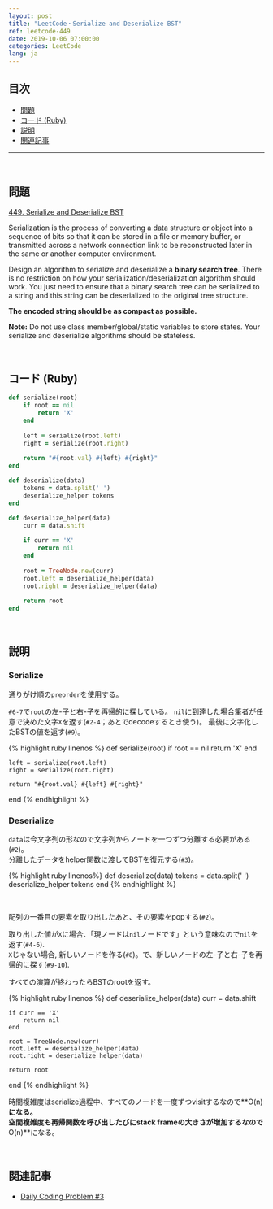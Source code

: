 ```yaml
---
layout: post
title: "LeetCode・Serialize and Deserialize BST"
ref: leetcode-449
date: 2019-10-06 07:00:00
categories: LeetCode
lang: ja
---
```


## 目次
- [問題](#problem)
- [コード (Ruby)](#solution)
- [説明](#explain)
- [関連記事](#related)

<hr />
<br />

## 問題 <a id="problem"></a>

[449. Serialize and Deserialize BST](https://leetcode.com/problems/serialize-and-deserialize-bst/)

Serialization is the process of converting a data structure or object into a sequence of bits so that it can be stored in a file or memory buffer, 
or transmitted across a network connection link to be reconstructed later in the same or another computer environment.

Design an algorithm to serialize and deserialize a **binary search tree**. 
There is no restriction on how your serialization/deserialization algorithm should work. 
You just need to ensure that a binary search tree can be serialized to a string and this string can be deserialized to the original tree structure.

**The encoded string should be as compact as possible.**

**Note:** Do not use class member/global/static variables to store states. Your serialize and deserialize algorithms should be stateless.

<br />

## コード (Ruby) <a id="solution"></a>

```ruby
def serialize(root)
    if root == nil
        return 'X'
    end
    
    left = serialize(root.left)
    right = serialize(root.right)
    
    return "#{root.val} #{left} #{right}"
end

def deserialize(data)
    tokens = data.split(' ')
    deserialize_helper tokens
end

def deserialize_helper(data)
    curr = data.shift
    
    if curr == 'X'
        return nil
    end
    
    root = TreeNode.new(curr)
    root.left = deserialize_helper(data)
    root.right = deserialize_helper(data)
    
    return root
end
```

<br>

## 説明 <a id="explain"></a>

### Serialize

通りがけ順の`preorder`を使用する。

`#6-7`で`root`の左-子と右-子を再帰的に探している。 
`nil`に到達した場合筆者が任意で決めた文字`X`を返す(`#2-4`；あとでdecodeするとき使う)。
最後に文字化したBSTの値を返す(`#9`)。

{% highlight ruby linenos %}
def serialize(root)
    if root == nil
        return 'X'
    end
    
    left = serialize(root.left)
    right = serialize(root.right)
    
    return "#{root.val} #{left} #{right}"
end
{% endhighlight %}

### Deserialize

`data`は今文字列の形なので文字列からノードを一つずつ分離する必要がある(`#2`)。<br>
分離したデータをhelper関数に渡してBSTを復元する(`#3`)。

{% highlight ruby linenos%}
def deserialize(data)
    tokens = data.split(' ')
    deserialize_helper tokens
end
{% endhighlight %}

<br>

配列の一番目の要素を取り出したあと、その要素をpopする(`#2`)。

取り出した値が`X`に場合、「現ノードは`nil`ノードです」という意味なので`nil`を返す(`#4-6`).<br>
`X`じゃない場合, 新しいノードを作る(`#8`)。で、新しいノードの左-子と右-子を再帰的に探す(`#9-10`).

すべての演算が終わったらBSTのrootを返す。

{% highlight ruby linenos %}
def deserialize_helper(data)
    curr = data.shift
    
    if curr == 'X'
        return nil
    end
    
    root = TreeNode.new(curr)
    root.left = deserialize_helper(data)
    root.right = deserialize_helper(data)
    
    return root
end
{% endhighlight %}

時間複雑度はserialize過程中、すべてのノードを一度ずつvisitするなので**O(n)**になる。<br>
空間複雑度も再帰関数を呼び出したびにstack frameの大きさが増加するなので**O(n)**になる。

<br>

## 関連記事 <a id="related"></a>
- [Daily Coding Problem #3](/dcp/2019/09/20/ja-dcp-3.html)
